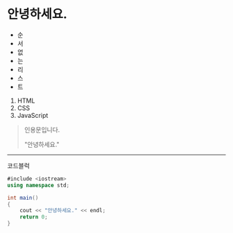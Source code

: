 # 안녕하세요.

* 순
* 서
* 없
* 는
* 리
* 스
* 트



1. HTML
2. CSS
3. JavaScript



> 인용문입니다. 
>
> "안녕하세요."



---

코드블럭

```c#
#include <iostream>
using namespace std;

int main()
{
    cout << "안녕하세요." << endl;
    return 0;
}
```




